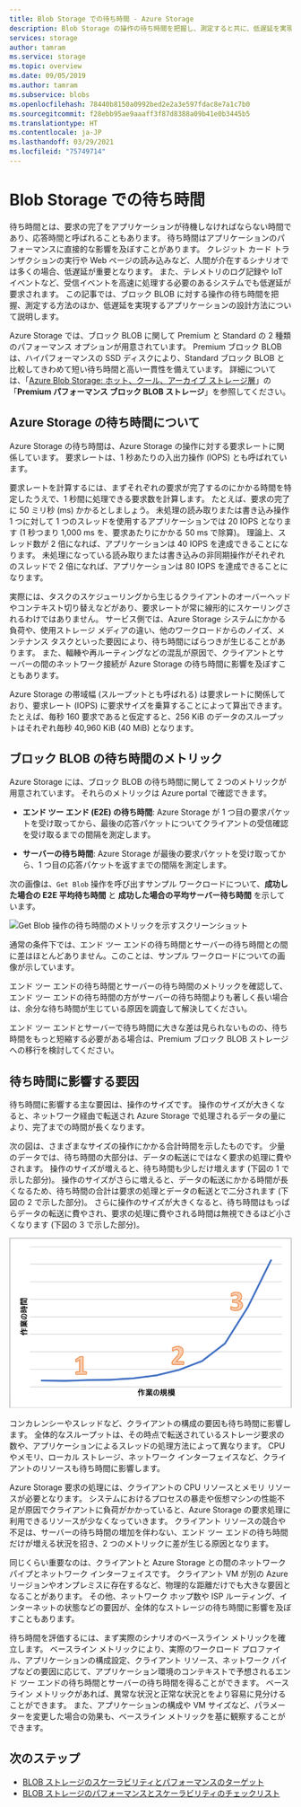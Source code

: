 ```yaml
---
title: Blob Storage での待ち時間 - Azure Storage
description: Blob Storage の操作の待ち時間を把握し、測定すると共に、低遅延を実現する Blob Storage アプリケーションの設計方法について説明します。
services: storage
author: tamram
ms.service: storage
ms.topic: overview
ms.date: 09/05/2019
ms.author: tamram
ms.subservice: blobs
ms.openlocfilehash: 78440b8150a0992bed2e2a3e597fdac8e7a1c7b0
ms.sourcegitcommit: f28ebb95ae9aaaff3f87d8388a09b41e0b3445b5
ms.translationtype: HT
ms.contentlocale: ja-JP
ms.lasthandoff: 03/29/2021
ms.locfileid: "75749714"
---
```

# <a name="latency-in-blob-storage"></a>Blob Storage での待ち時間

待ち時間とは、要求の完了をアプリケーションが待機しなければならない時間であり、応答時間と呼ばれることもあります。 待ち時間はアプリケーションのパフォーマンスに直接的な影響を及ぼすことがあります。 クレジット カード トランザクションの実行や Web ページの読み込みなど、人間が介在するシナリオでは多くの場合、低遅延が重要となります。 また、テレメトリのログ記録や IoT イベントなど、受信イベントを高速に処理する必要のあるシステムでも低遅延が要求されます。 この記事では、ブロック BLOB に対する操作の待ち時間を把握、測定する方法のほか、低遅延を実現するアプリケーションの設計方法について説明します。

Azure Storage では、ブロック BLOB に関して Premium と Standard の 2 種類のパフォーマンス オプションが用意されています。 Premium ブロック BLOB は、ハイパフォーマンスの SSD ディスクにより、Standard ブロック BLOB と比較してきわめて短い待ち時間と高い一貫性を備えています。 詳細については、「[Azure Blob Storage: ホット、クール、アーカイブ ストレージ層](storage-blob-storage-tiers.md)」の「**Premium パフォーマンス ブロック BLOB ストレージ**」を参照してください。

## <a name="about-azure-storage-latency"></a>Azure Storage の待ち時間について

Azure Storage の待ち時間は、Azure Storage の操作に対する要求レートに関係しています。 要求レートは、1 秒あたりの入出力操作 (IOPS) とも呼ばれています。

要求レートを計算するには、まずそれぞれの要求が完了するのにかかる時間を特定したうえで、1 秒間に処理できる要求数を計算します。 たとえば、要求の完了に 50 ミリ秒 (ms) かかるとしましょう。 未処理の読み取りまたは書き込み操作 1 つに対して 1 つのスレッドを使用するアプリケーションでは 20 IOPS となります (1 秒つまり 1,000 ms を、要求あたりにかかる 50 ms で除算)。 理論上、スレッド数が 2 倍になれば、アプリケーションは 40 IOPS を達成できることになります。 未処理になっている読み取りまたは書き込みの非同期操作がそれぞれのスレッドで 2 倍になれば、アプリケーションは 80 IOPS を達成できることになります。

実際には、タスクのスケジューリングから生じるクライアントのオーバーヘッドやコンテキスト切り替えなどがあり、要求レートが常に線形的にスケーリングされるわけではありません。 サービス側では、Azure Storage システムにかかる負荷や、使用ストレージ メディアの違い、他のワークロードからのノイズ、メンテナンス タスクといった要因により、待ち時間にばらつきが生じることがあります。 また、輻輳や再ルーティングなどの混乱が原因で、クライアントとサーバーの間のネットワーク接続が Azure Storage の待ち時間に影響を及ぼすこともあります。

Azure Storage の帯域幅 (スループットとも呼ばれる) は要求レートに関係しており、要求レート (IOPS) に要求サイズを乗算することによって算出できます。 たとえば、毎秒 160 要求であると仮定すると、256 KiB のデータのスループットはそれぞれ毎秒 40,960 KiB (40 MiB) となります。

## <a name="latency-metrics-for-block-blobs"></a>ブロック BLOB の待ち時間のメトリック

Azure Storage には、ブロック BLOB の待ち時間に関して 2 つのメトリックが用意されています。 それらのメトリックは Azure portal で確認できます。

- **エンド ツー エンド (E2E) の待ち時間**: Azure Storage が 1 つ目の要求パケットを受け取ってから、最後の応答パケットについてクライアントの受信確認を受け取るまでの間隔を測定します。

- **サーバーの待ち時間**: Azure Storage が最後の要求パケットを受け取ってから、1 つ目の応答パケットを返すまでの間隔を測定します。

次の画像は、`Get Blob` 操作を呼び出すサンプル ワークロードについて、**成功した場合の E2E 平均待ち時間** と **成功した場合の平均サーバー待ち時間** を示しています。

![Get Blob 操作の待ち時間のメトリックを示すスクリーンショット](media/storage-blobs-latency/latency-metrics-get-blob.png)

通常の条件下では、エンド ツー エンドの待ち時間とサーバーの待ち時間との間に差はほとんどありません。このことは、サンプル ワークロードについての画像が示しています。

エンド ツー エンドの待ち時間とサーバーの待ち時間のメトリックを確認して、エンド ツー エンドの待ち時間の方がサーバーの待ち時間よりも著しく長い場合は、余分な待ち時間が生じている原因を調査して解決してください。

エンド ツー エンドとサーバーで待ち時間に大きな差は見られないものの、待ち時間をもっと短縮する必要がある場合は、Premium ブロック BLOB ストレージへの移行を検討してください。

## <a name="factors-influencing-latency"></a>待ち時間に影響する要因

待ち時間に影響する主な要因は、操作のサイズです。 操作のサイズが大きくなると、ネットワーク経由で転送され Azure Storage で処理されるデータの量により、完了までの時間が長くなります。

次の図は、さまざまなサイズの操作にかかる合計時間を示したものです。 少量のデータでは、待ち時間の大部分は、データの転送にではなく要求の処理に費やされます。 操作のサイズが増えると、待ち時間も少しだけ増えます (下図の 1 で示した部分)。 操作のサイズがさらに増えると、データの転送にかかる時間が長くなるため、待ち時間の合計は要求の処理とデータの転送とで二分されます (下図の 2 で示した部分)。 さらに操作のサイズが大きくなると、待ち時間はもっぱらデータの転送に費やされ、要求の処理に費やされる時間は無視できるほど小さくなります (下図の 3 で示した部分)。

![操作のサイズごとの処理時間の合計を示すスクリーンショット](media/storage-blobs-latency/operation-time-size-chart.png)

コンカレンシーやスレッドなど、クライアントの構成の要因も待ち時間に影響します。 全体的なスループットは、その時点で転送されているストレージ要求の数や、アプリケーションによるスレッドの処理方法によって異なります。 CPU やメモリ、ローカル ストレージ、ネットワーク インターフェイスなど、クライアントのリソースも待ち時間に影響します。

Azure Storage 要求の処理には、クライアントの CPU リソースとメモリ リソースが必要となります。 システムにおけるプロセスの暴走や仮想マシンの性能不足が原因でクライアントに負荷がかかっていると、Azure Storage の要求処理に利用できるリソースが少なくなっていきます。 クライアント リソースの競合や不足は、サーバーの待ち時間の増加を伴わない、エンド ツー エンドの待ち時間だけが増える状況を招き、2 つのメトリックに差が生じる原因となります。

同じくらい重要なのは、クライアントと Azure Storage との間のネットワーク パイプとネットワーク インターフェイスです。 クライアント VM が別の Azure リージョンやオンプレミスに存在するなど、物理的な距離だけでも大きな要因となることがあります。 その他、ネットワーク ホップ数や ISP ルーティング、インターネットの状態などの要因が、全体的なストレージの待ち時間に影響を及ぼすこともあります。

待ち時間を評価するには、まず実際のシナリオのベースライン メトリックを確立します。 ベースライン メトリックにより、実際のワークロード プロファイル、アプリケーションの構成設定、クライアント リソース、ネットワーク パイプなどの要因に応じて、アプリケーション環境のコンテキストで予想されるエンド ツー エンドの待ち時間とサーバーの待ち時間を得ることができます。 ベースライン メトリックがあれば、異常な状況と正常な状況とをより容易に見分けることができます。 また、アプリケーションの構成や VM サイズなど、パラメーターを変更した場合の効果も、ベースライン メトリックを基に観察することができます。

## <a name="next-steps"></a>次のステップ

- [BLOB ストレージのスケーラビリティとパフォーマンスのターゲット](scalability-targets.md)
- [BLOB ストレージのパフォーマンスとスケーラビリティのチェックリスト](storage-performance-checklist.md)
